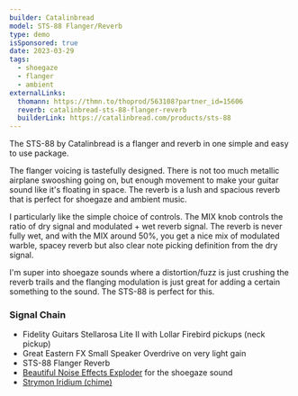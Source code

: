 ```yaml
---
builder: Catalinbread
model: STS-88 Flanger/Reverb
type: demo
isSponsored: true
date: 2023-03-29
tags:
  - shoegaze
  - flanger
  - ambient
externalLinks:
  thomann: https://thmn.to/thoprod/563108?partner_id=15606
  reverb: catalinbread-sts-88-flanger-reverb
  builderLink: https://catalinbread.com/products/sts-88
---
```


The STS-88 by Catalinbread is a flanger and reverb in one simple and easy to use package.

The flanger voicing is tastefully designed. There is not too much metallic airplane swooshing going on, but enough movement to make your guitar sound like it's floating in space. The reverb is a lush and spacious reverb that is perfect for shoegaze and ambient music.

I particularly like the simple choice of controls. The MIX knob controls the ratio of dry signal and modulated + wet reverb signal. The reverb is never fully wet, and with the MIX around 50%, you get a nice mix of modulated warble, spacey reverb but also clear note picking definition from the dry signal.

I'm super into shoegaze sounds where a distortion/fuzz is just crushing the reverb trails and the flanging modulation is just great for adding a certain something to the sound. The STS-88 is perfect for this.

### Signal Chain

- Fidelity Guitars Stellarosa Lite II with Lollar Firebird pickups (neck pickup)
- Great Eastern FX Small Speaker Overdrive on very light gain
- STS-88 Flanger Reverb
- [Beautiful Noise Effects Exploder](/demos/beautiful-noise-effects-exploder) for the shoegaze sound
- [Strymon Iridium (chime)](/demos/strymon-iridium)
